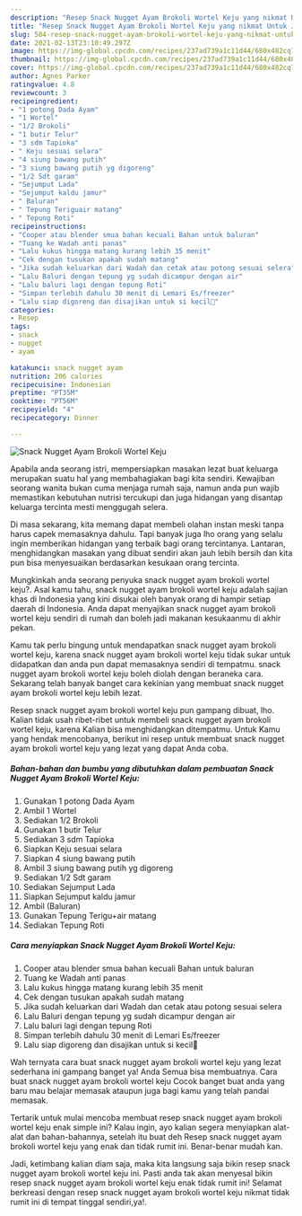 ```yaml
---
description: "Resep Snack Nugget Ayam Brokoli Wortel Keju yang nikmat Untuk Jualan"
title: "Resep Snack Nugget Ayam Brokoli Wortel Keju yang nikmat Untuk Jualan"
slug: 504-resep-snack-nugget-ayam-brokoli-wortel-keju-yang-nikmat-untuk-jualan
date: 2021-02-13T23:10:49.297Z
image: https://img-global.cpcdn.com/recipes/237ad739a1c11d44/680x482cq70/snack-nugget-ayam-brokoli-wortel-keju-foto-resep-utama.jpg
thumbnail: https://img-global.cpcdn.com/recipes/237ad739a1c11d44/680x482cq70/snack-nugget-ayam-brokoli-wortel-keju-foto-resep-utama.jpg
cover: https://img-global.cpcdn.com/recipes/237ad739a1c11d44/680x482cq70/snack-nugget-ayam-brokoli-wortel-keju-foto-resep-utama.jpg
author: Agnes Parker
ratingvalue: 4.8
reviewcount: 3
recipeingredient:
- "1 potong Dada Ayam"
- "1 Wortel"
- "1/2 Brokoli"
- "1 butir Telur"
- "3 sdm Tapioka"
- " Keju sesuai selara"
- "4 siung bawang putih"
- "3 siung bawang putih yg digoreng"
- "1/2 Sdt garam"
- "Sejumput Lada"
- "Sejumput kaldu jamur"
- " Baluran"
- " Tepung Teriguair matang"
- " Tepung Roti"
recipeinstructions:
- "Cooper atau blender smua bahan kecuali Bahan untuk baluran"
- "Tuang ke Wadah anti panas"
- "Lalu kukus hingga matang kurang lebih 35 menit"
- "Cek dengan tusukan apakah sudah matang"
- "Jika sudah keluarkan dari Wadah dan cetak atau potong sesuai selera"
- "Lalu Baluri dengan tepung yg sudah dicampur dengan air"
- "Lalu baluri lagi dengan tepung Roti"
- "Simpan terlebih dahulu 30 menit di Lemari Es/freezer"
- "Lalu siap digoreng dan disajikan untuk si kecil🥰"
categories:
- Resep
tags:
- snack
- nugget
- ayam

katakunci: snack nugget ayam 
nutrition: 206 calories
recipecuisine: Indonesian
preptime: "PT35M"
cooktime: "PT56M"
recipeyield: "4"
recipecategory: Dinner

---
```



![Snack Nugget Ayam Brokoli Wortel Keju](https://img-global.cpcdn.com/recipes/237ad739a1c11d44/680x482cq70/snack-nugget-ayam-brokoli-wortel-keju-foto-resep-utama.jpg)

Apabila anda seorang istri, mempersiapkan masakan lezat buat keluarga merupakan suatu hal yang membahagiakan bagi kita sendiri. Kewajiban seorang  wanita bukan cuma menjaga rumah saja, namun anda pun wajib memastikan kebutuhan nutrisi tercukupi dan juga hidangan yang disantap keluarga tercinta mesti menggugah selera.

Di masa  sekarang, kita memang dapat membeli olahan instan meski tanpa harus capek memasaknya dahulu. Tapi banyak juga lho orang yang selalu ingin memberikan hidangan yang terbaik bagi orang tercintanya. Lantaran, menghidangkan masakan yang dibuat sendiri akan jauh lebih bersih dan kita pun bisa menyesuaikan berdasarkan kesukaan orang tercinta. 



Mungkinkah anda seorang penyuka snack nugget ayam brokoli wortel keju?. Asal kamu tahu, snack nugget ayam brokoli wortel keju adalah sajian khas di Indonesia yang kini disukai oleh banyak orang di hampir setiap daerah di Indonesia. Anda dapat menyajikan snack nugget ayam brokoli wortel keju sendiri di rumah dan boleh jadi makanan kesukaanmu di akhir pekan.

Kamu tak perlu bingung untuk mendapatkan snack nugget ayam brokoli wortel keju, karena snack nugget ayam brokoli wortel keju tidak sukar untuk didapatkan dan anda pun dapat memasaknya sendiri di tempatmu. snack nugget ayam brokoli wortel keju boleh diolah dengan beraneka cara. Sekarang telah banyak banget cara kekinian yang membuat snack nugget ayam brokoli wortel keju lebih lezat.

Resep snack nugget ayam brokoli wortel keju pun gampang dibuat, lho. Kalian tidak usah ribet-ribet untuk membeli snack nugget ayam brokoli wortel keju, karena Kalian bisa menghidangkan ditempatmu. Untuk Kamu yang hendak mencobanya, berikut ini resep untuk membuat snack nugget ayam brokoli wortel keju yang lezat yang dapat Anda coba.

<!--inarticleads1-->

##### Bahan-bahan dan bumbu yang dibutuhkan dalam pembuatan Snack Nugget Ayam Brokoli Wortel Keju:

1. Gunakan 1 potong Dada Ayam
1. Ambil 1 Wortel
1. Sediakan 1/2 Brokoli
1. Gunakan 1 butir Telur
1. Sediakan 3 sdm Tapioka
1. Siapkan  Keju sesuai selara
1. Siapkan 4 siung bawang putih
1. Ambil 3 siung bawang putih yg digoreng
1. Sediakan 1/2 Sdt garam
1. Sediakan Sejumput Lada
1. Siapkan Sejumput kaldu jamur
1. Ambil  (Baluran)
1. Gunakan  Tepung Terigu+air matang
1. Sediakan  Tepung Roti




<!--inarticleads2-->

##### Cara menyiapkan Snack Nugget Ayam Brokoli Wortel Keju:

1. Cooper atau blender smua bahan kecuali Bahan untuk baluran
1. Tuang ke Wadah anti panas
1. Lalu kukus hingga matang kurang lebih 35 menit
1. Cek dengan tusukan apakah sudah matang
1. Jika sudah keluarkan dari Wadah dan cetak atau potong sesuai selera
1. Lalu Baluri dengan tepung yg sudah dicampur dengan air
1. Lalu baluri lagi dengan tepung Roti
1. Simpan terlebih dahulu 30 menit di Lemari Es/freezer
1. Lalu siap digoreng dan disajikan untuk si kecil🥰




Wah ternyata cara buat snack nugget ayam brokoli wortel keju yang lezat sederhana ini gampang banget ya! Anda Semua bisa membuatnya. Cara buat snack nugget ayam brokoli wortel keju Cocok banget buat anda yang baru mau belajar memasak ataupun juga bagi kamu yang telah pandai memasak.

Tertarik untuk mulai mencoba membuat resep snack nugget ayam brokoli wortel keju enak simple ini? Kalau ingin, ayo kalian segera menyiapkan alat-alat dan bahan-bahannya, setelah itu buat deh Resep snack nugget ayam brokoli wortel keju yang enak dan tidak rumit ini. Benar-benar mudah kan. 

Jadi, ketimbang kalian diam saja, maka kita langsung saja bikin resep snack nugget ayam brokoli wortel keju ini. Pasti anda tak akan menyesal bikin resep snack nugget ayam brokoli wortel keju enak tidak rumit ini! Selamat berkreasi dengan resep snack nugget ayam brokoli wortel keju nikmat tidak rumit ini di tempat tinggal sendiri,ya!.


